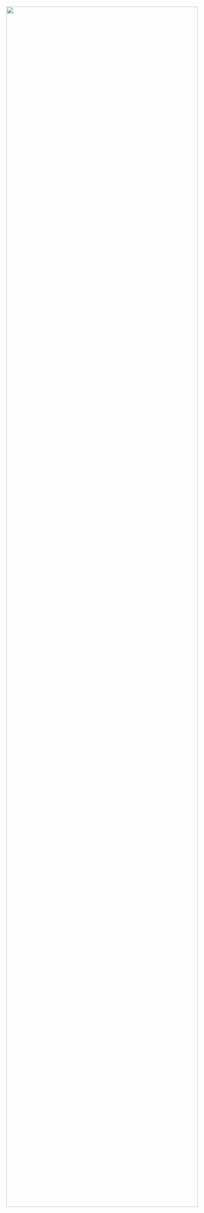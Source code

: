 

~~~~

~~~~

<p align="center" >
<img width="100%" height="90%" src="https://www.dafont.com/forum/attach/orig/7/4/740420.png"/>
</p>












 ```html 
 
```
